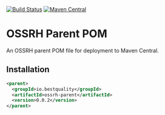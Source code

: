 [![Build Status](https://img.shields.io/travis/ruffkat/ossrh-parent/master?color=green)](https://travis-ci.com/ruffkat/ossrh-parent)
[![Maven Central](https://img.shields.io/maven-central/v/io.bestquality/ossrh-parent.svg?color=green&label=maven%20central)](https://search.maven.org/search?q=g:io.bestquality%20AND%20a:ossrh-parent)

# OSSRH Parent POM
An OSSRH parent POM file for deployment to Maven Central.

## Installation
```xml
<parent>
  <groupId>io.bestquality</groupId>
  <artifactId>ossrh-parent</artifactId>
  <version>0.0.2</version>
</parent>
```